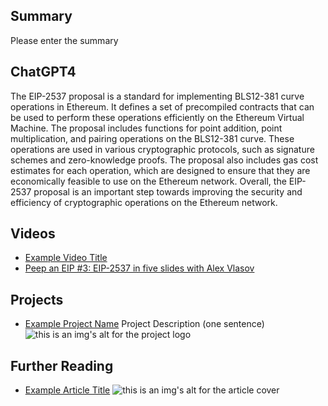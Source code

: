 ## Summary

Please enter the summary

## ChatGPT4

The EIP-2537 proposal is a standard for implementing BLS12-381 curve operations in Ethereum. It defines a set of precompiled contracts that can be used to perform these operations efficiently on the Ethereum Virtual Machine. The proposal includes functions for point addition, point multiplication, and pairing operations on the BLS12-381 curve. These operations are used in various cryptographic protocols, such as signature schemes and zero-knowledge proofs. The proposal also includes gas cost estimates for each operation, which are designed to ensure that they are economically feasible to use on the Ethereum network. Overall, the EIP-2537 proposal is an important step towards improving the security and efficiency of cryptographic operations on the Ethereum network.

## Videos

- [Example Video Title](https://www.youtube.com/watch?v=TDGq4aeevgY)
- [Peep an EIP #3: EIP-2537 in five slides with Alex Vlasov](https://www.youtube.com/watch?v=al4YpfDVmS4&list=PL4cwHXAawZxqu0PKKyMzG_3BJV_xZTi1F&index=110)

## Projects

- [Example Project Name](https://xxxx.xxx/xxxxx) Project Description (one sentence) ![this is an img's alt for the project logo](https://xxxx.xxx/project-logo.xxx)

## Further Reading

- [Example Article Title](https://xxxx.xxx/xxxxx) ![this is an img's alt for the article cover](https://xxxx.xxx/article-cover.xxx)
